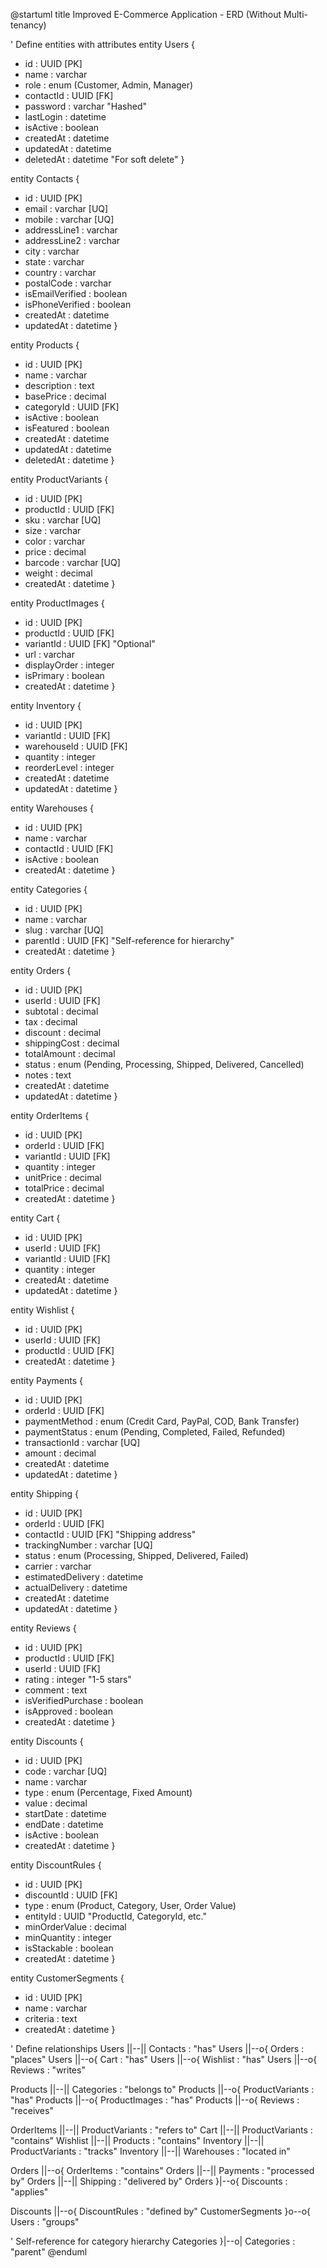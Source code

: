 @startuml
title Improved E-Commerce Application - ERD (Without Multi-tenancy)

' Define entities with attributes
entity Users {
  + id : UUID [PK]
  + name : varchar
  + role : enum (Customer, Admin, Manager)
  + contactId : UUID [FK]
  + password : varchar "Hashed"
  + lastLogin : datetime
  + isActive : boolean
  + createdAt : datetime
  + updatedAt : datetime
  + deletedAt : datetime "For soft delete"
}

entity Contacts {
  + id : UUID [PK]
  + email : varchar [UQ]
  + mobile : varchar [UQ]
  + addressLine1 : varchar
  + addressLine2 : varchar
  + city : varchar
  + state : varchar
  + country : varchar
  + postalCode : varchar
  + isEmailVerified : boolean
  + isPhoneVerified : boolean
  + createdAt : datetime
  + updatedAt : datetime
}

entity Products {
  + id : UUID [PK]
  + name : varchar
  + description : text
  + basePrice : decimal
  + categoryId : UUID [FK]
  + isActive : boolean
  + isFeatured : boolean
  + createdAt : datetime
  + updatedAt : datetime
  + deletedAt : datetime
}

entity ProductVariants {
  + id : UUID [PK]
  + productId : UUID [FK]
  + sku : varchar [UQ]
  + size : varchar
  + color : varchar
  + price : decimal
  + barcode : varchar [UQ]
  + weight : decimal
  + createdAt : datetime
}

entity ProductImages {
  + id : UUID [PK]
  + productId : UUID [FK]
  + variantId : UUID [FK] "Optional"
  + url : varchar
  + displayOrder : integer
  + isPrimary : boolean
  + createdAt : datetime
}

entity Inventory {
  + id : UUID [PK]
  + variantId : UUID [FK]
  + warehouseId : UUID [FK]
  + quantity : integer
  + reorderLevel : integer
  + createdAt : datetime
  + updatedAt : datetime
}

entity Warehouses {
  + id : UUID [PK]
  + name : varchar
  + contactId : UUID [FK]
  + isActive : boolean
  + createdAt : datetime
}

entity Categories {
  + id : UUID [PK]
  + name : varchar
  + slug : varchar [UQ]
  + parentId : UUID [FK] "Self-reference for hierarchy"
  + createdAt : datetime
}

entity Orders {
  + id : UUID [PK]
  + userId : UUID [FK]
  + subtotal : decimal
  + tax : decimal
  + discount : decimal
  + shippingCost : decimal
  + totalAmount : decimal
  + status : enum (Pending, Processing, Shipped, Delivered, Cancelled)
  + notes : text
  + createdAt : datetime
  + updatedAt : datetime
}

entity OrderItems {
  + id : UUID [PK]
  + orderId : UUID [FK]
  + variantId : UUID [FK]
  + quantity : integer
  + unitPrice : decimal
  + totalPrice : decimal
  + createdAt : datetime
}

entity Cart {
  + id : UUID [PK]
  + userId : UUID [FK]
  + variantId : UUID [FK]
  + quantity : integer
  + createdAt : datetime
  + updatedAt : datetime
}

entity Wishlist {
  + id : UUID [PK]
  + userId : UUID [FK]
  + productId : UUID [FK]
  + createdAt : datetime
}

entity Payments {
  + id : UUID [PK]
  + orderId : UUID [FK]
  + paymentMethod : enum (Credit Card, PayPal, COD, Bank Transfer)
  + paymentStatus : enum (Pending, Completed, Failed, Refunded)
  + transactionId : varchar [UQ]
  + amount : decimal
  + createdAt : datetime
  + updatedAt : datetime
}

entity Shipping {
  + id : UUID [PK]
  + orderId : UUID [FK]
  + contactId : UUID [FK] "Shipping address"
  + trackingNumber : varchar [UQ]
  + status : enum (Processing, Shipped, Delivered, Failed)
  + carrier : varchar
  + estimatedDelivery : datetime
  + actualDelivery : datetime
  + createdAt : datetime
  + updatedAt : datetime
}

entity Reviews {
  + id : UUID [PK]
  + productId : UUID [FK]
  + userId : UUID [FK]
  + rating : integer "1-5 stars"
  + comment : text
  + isVerifiedPurchase : boolean
  + isApproved : boolean
  + createdAt : datetime
}

entity Discounts {
  + id : UUID [PK]
  + code : varchar [UQ]
  + name : varchar
  + type : enum (Percentage, Fixed Amount)
  + value : decimal
  + startDate : datetime
  + endDate : datetime
  + isActive : boolean
  + createdAt : datetime
}

entity DiscountRules {
  + id : UUID [PK]
  + discountId : UUID [FK]
  + type : enum (Product, Category, User, Order Value)
  + entityId : UUID "ProductId, CategoryId, etc."
  + minOrderValue : decimal
  + minQuantity : integer
  + isStackable : boolean
  + createdAt : datetime
}

entity CustomerSegments {
  + id : UUID [PK]
  + name : varchar
  + criteria : text
  + createdAt : datetime
}

' Define relationships
Users ||--|| Contacts : "has"
Users ||--o{ Orders : "places"
Users ||--o{ Cart : "has"
Users ||--o{ Wishlist : "has"
Users ||--o{ Reviews : "writes"

Products ||--|| Categories : "belongs to"
Products ||--o{ ProductVariants : "has"
Products ||--o{ ProductImages : "has"
Products ||--o{ Reviews : "receives"

OrderItems ||--|| ProductVariants : "refers to"
Cart ||--|| ProductVariants : "contains"
Wishlist ||--|| Products : "contains"
Inventory ||--|| ProductVariants : "tracks"
Inventory ||--|| Warehouses : "located in"

Orders ||--o{ OrderItems : "contains"
Orders ||--|| Payments : "processed by"
Orders ||--|| Shipping : "delivered by"
Orders }|--o{ Discounts : "applies"

Discounts ||--o{ DiscountRules : "defined by"
CustomerSegments }o--o{ Users : "groups"

' Self-reference for category hierarchy
Categories }|--o| Categories : "parent"
@enduml